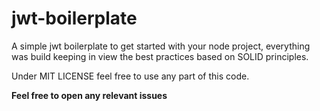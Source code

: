 # jwt-boilerplate

A simple jwt boilerplate to get started with your node project, everything was build keeping in view the best practices based on SOLID principles.

Under MIT LICENSE feel free to use any part of this code.

**Feel free to open any relevant issues**